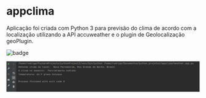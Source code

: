 # appclima
Aplicação foi criada com Python 3 para previsão do clima de acordo com a localização utilizando a API accuweather e o plugin de Geolocalização geoPlugin.

![badge](https://img.shields.io/badge/python-appclima-brightgreen)

![print](https://github.com/rodrigoemereciano/appclima/blob/main/print.png)
